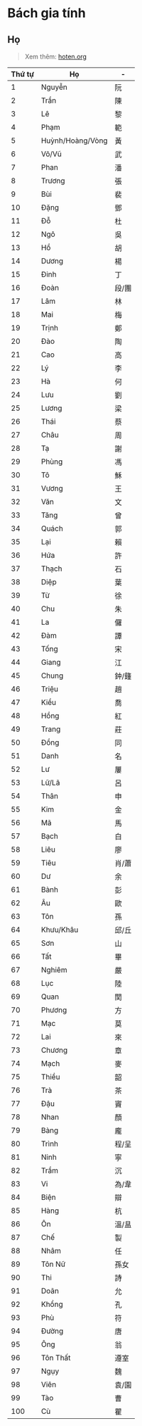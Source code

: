 # Bách gia tính

## Họ
>  Xem thêm: [hoten.org](https://hoten.org/100-ho-pho-bien-nhat/)

| Thứ tự | Họ | -
| - | - | -
| 1	 | Nguyễn	| 阮
| 2	 | Trần	    | 陳
| 3	 | Lê	    | 黎
| 4	 | Phạm	    | 範
| 5	 | Huỳnh/Hoàng/Vòng | 黃
| 6	 | Võ/Vũ	| 武
| 7	 | Phan	    | 潘
| 8	 | Trương	| 張
| 9	 | Bùi	    | 裴
| 10 | Đặng	| 鄧
| 11 | Đỗ	    | 杜
| 12 | Ngô	    | 吳
| 13 | Hồ	    | 胡
| 14 | Dương	| 楊
| 15 | Đinh	| 丁
| 16 | Đoàn	| 段/團
| 17 | Lâm	    | 林
| 18 | Mai	    | 梅
| 19 | Trịnh	| 鄭
| 20 | Đào	    | 陶
| 21 | Cao	    | 高
| 22 | Lý	    | 李
| 23 | Hà	    | 何
| 24 | Lưu	    | 劉
| 25 | Lương	| 梁
| 26 | Thái	| 蔡
| 27 | Châu	| 周
| 28 | Tạ	    | 謝
| 29 | Phùng	| 馮
| 30 | Tô	    | 穌
| 31 | Vương	| 王
| 32 | Văn	    | 文
| 33 | Tăng	| 曾
| 34 | Quách	| 郭
| 35 | Lại	    | 賴
| 36 | Hứa	    | 許
| 37 | Thạch	| 石
| 38 | Diệp	| 葉
| 39 | Từ	    | 徐
| 40 | Chu	    | 朱
| 41 | La	    | 儸
| 42 | Đàm	    | 譚
| 43 | Tống	| 宋
| 44 | Giang	| 江
| 45 | Chung	| 鈡/籦
| 46 | Triệu	| 趙
| 47 | Kiều	| 喬
| 48 | Hồng	| 紅
| 49 | Trang	| 莊
| 50 | Đồng	| 同
| 51 | Danh	| 名
| 52 | Lư	    | 屢
| 53 | Lữ/Lã	| 呂
| 54 | Thân	| 申
| 55 | Kim	    | 金
| 56 | Mã	    | 馬
| 57 | Bạch	| 白
| 58 | Liêu	| 廖
| 59 | Tiêu	| 肖/蕭
| 60 | Dư	    | 余
| 61 | Bành	| 彭
| 62 | Âu	    | 歐
| 63 | Tôn	    | 孫
| 64 | Khưu/Khâu	| 邱/丘
| 65 | Sơn	    | 山
| 66 | Tất	    | 畢
| 67 | Nghiêm	| 嚴
| 68 | Lục	    |陸
| 69 | Quan	| 関
| 70 | Phương	| 方
| 71 | Mạc	    | 莫
| 72 | Lai	    | 來
| 73 | Chương	| 章
| 74 | Mạch	| 麥
| 75 | Thiều	| 韶
| 76 | Trà	    | 茶
| 77 | Đậu	    | 竇
| 78 | Nhan	| 顏
| 79 | Bàng	    | 龐
| 80 | Trình	| 程/呈
| 81 | Ninh	| 寧
| 82 | Trầm	| 沉
| 83 | Vi	    | 為/韋
| 84 | Biện	| 辯
| 85 | Hàng	| 杭
| 86 | Ôn	    | 溫/昷
| 87 | Chế	    | 製
| 88 | Nhâm	| 任
| 89 | Tôn Nữ	| 孫女
| 90 | Thi	    | 詩
| 91 | Doãn	| 允
| 92 | Khổng	| 孔
| 93 | Phù	    | 符
| 94 | Đường	| 唐
| 95 | Ông	    | 翁
| 96 | Tôn Thất | 遵室
| 97 | Ngụy	| 魏
| 98 | Viên	| 袁/園
| 99 | Tào | 曹
| 100 | Cù | 瞿

